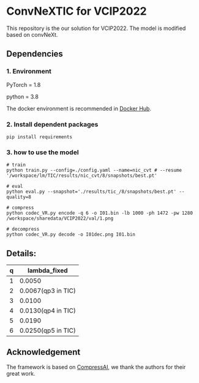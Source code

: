 # ConvNeXTIC for VCIP2022

 This repository is the our solution for VCIP2022. The model is modified based on convNeXt.

## Dependencies

### 1. Environment

PyTorch = 1.8

python = 3.8

The docker environment is recommended in [Docker Hub](https://registry.hub.docker.com/layers/pytorch/pytorch/1.8.1-cuda11.1-cudnn8-devel/images/sha256-024af183411f136373a83f9a0e5d1a02fb11acb1b52fdcf4d73601912d0f09b1?context=explore).

### 2. Install dependent packages

```
pip install requirements
```

### 3. how to use the model

```
# train
python train.py --config=./config.yaml --name=nic_cvt # --resume '/workspace/lm/TIC/results/nic_cvt/8/snapshots/best.pt'

# eval
python eval.py --snapshot='./results/tic_/8/snapshots/best.pt' --quality=8

# compress
python codec_VR.py encode -q 6 -o I01.bin -lb 1000 -ph 1472 -pw 1280 /workspace/sharedata/VCIP2022/val/1.png

# decompress
python codec_VR.py decode -o I01dec.png I01.bin
```

## Details:

| q    | lambda_fixed       |
| ---- | ------------------ |
| 1    | 0.0050             |
| 2    | 0.0067(qp3 in TIC) |
| 3    | 0.0100             |
| 4    | 0.0130(qp4 in TIC) |
| 5    | 0.0190             |
| 6    | 0.0250(qp5 in TIC) |



## Acknowledgement

The framework is based on [CompressAI](https://github.com/InterDigitalInc/CompressAI/), we thank the authors for their great work.

### 